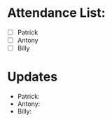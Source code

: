 # Attendance List:

- [ ] Patrick
- [ ] Antony
- [ ] Billy

# Updates

- Patrick:
- Antony:
- Billy: